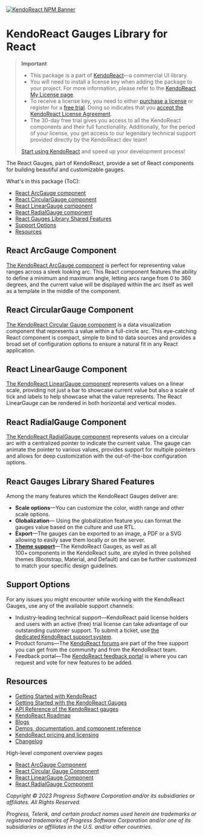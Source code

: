 <a href="https://www.telerik.com/kendo-react-ui?utm_medium=referral&utm_source=npm&utm_campaign=kendo-ui-react-trial-npm-gauges&utm_content=banner" target="_blank">
<img src="https://www.telerik.com/kendo-react-ui/components/npm-banner.svg" alt="KendoReact NPM Banner">
</a>

# KendoReact Gauges Library for React

> **Important**
> * This package is а part of [KendoReact](https://www.telerik.com/kendo-react-ui?utm_medium=referral&utm_source=npm&utm_campaign=kendo-ui-react-trial-npm-gauges)&mdash;a commercial UI library.
> * You will need to install a license key when adding the package to your project. For more information, please refer to the [KendoReact My License page](https://www.telerik.com/kendo-react-ui/components/my-license/?utm_medium=referral&utm_source=npm&utm_campaign=kendo-ui-react-trial-npm-gauges).
> * To receive a license key, you need to either [purchase a license](https://www.telerik.com/kendo-react-ui/pricing?utm_medium=referral&utm_source=npm&utm_campaign=kendo-ui-react-trial-npm-gauges) or register for a [free trial](https://www.telerik.com/try/kendo-react-ui?utm_medium=referral&utm_source=npm&utm_campaign=kendo-ui-react-trial-npm-gauges). Doing so indicates that you [accept the KendoReact License Agreement](https://www.telerik.com/purchase/license-agreement/progress-kendoreact?utm_medium=referral&utm_source=npm&utm_campaign=kendo-ui-react-trial-npm-gauges).
> * The 30-day free trial gives you access to all the KendoReact components and their full functionality. Additionally, for the period of your license, you get access to our legendary technical support provided directly by the KendoReact dev team!
>
> [Start using KendoReact](https://www.telerik.com/try/kendo-react-ui?utm_medium=referral&utm_source=npm&utm_campaign=kendo-ui-react-trial-npm-gauges) and speed up your development process!

The React Gauges, part of KendoReact, provide a set of React components for building beautiful and customizable gauges.

What's in this package (ToC):

* [React ArcGauge component](#react-arcgauge-component)
* [React CircularGauge component](#react-circulargauge-component)
* [React LinearGauge component](#react-lineargauge-component)
* [React RadialGauge component](#react-radialgauge-component)
* [React Gauges Library Shared Features](#react-gauges-library-shared-features)
* [Support Options](#support-options)
* [Resources](#resources)

## React ArcGauge Component

[The KendoReact ArcGauge component](https://www.telerik.com/kendo-react-ui/components/gauges/arcgauge/?utm_medium=referral&utm_source=npm&utm_campaign=kendo-ui-react-trial-npm-gauges) is perfect for representing value ranges across a sleek looking arc. This React component features the ability to define a minimum and maximum angle, letting arcs range from 0 to 360 degrees, and the current value will be displayed within the arc itself as well as a template in the middle of the component.

## React CircularGauge Component

[The KendoReact Circular Gauge component](https://www.telerik.com/kendo-react-ui/components/gauges/circulargauge/?utm_medium=referral&utm_source=npm&utm_campaign=kendo-ui-react-trial-npm-gauges) is a data visualization component that represents a value within a full-circle arc. This eye-catching React component is compact, simple to bind to data sources and provides a broad set of configuration options to ensure a natural fit in any React application.

## React LinearGauge Component

[The KendoReact LinearGauge component](https://www.telerik.com/kendo-react-ui/components/gauges/lineargauge/?utm_medium=referral&utm_source=npm&utm_campaign=kendo-ui-react-trial-npm-gauges) represents values on a linear scale, providing not just a bar to showcase current value but also a scale of tick and labels to help showcase what the value represents. The React LinearGauge can be rendered in both horizontal and vertical modes.

## React RadialGauge Component

[The KendoReact RadialGauge component](https://www.telerik.com/kendo-react-ui/components/gauges/radialgauge/?utm_medium=referral&utm_source=npm&utm_campaign=kendo-ui-react-trial-npm-gauges) represents values on a circular arc with a centralized pointer to indicate the current value. The gauge can animate the pointer to various values, provides support for multiple pointers and allows for deep customization with the out-of-the-box configuration options.

## React Gauges Library Shared Features

Among the many features which the KendoReact Gauges deliver are:

* **Scale options**&mdash;You can customize the color, width range and other scale options.
* **Globalization**&mdash; Using the globalization feature you can format the gauges value based on the culture and use RTL.
* **Export**&mdash;The gauges can be exported to an image, a PDF or a SVG allowing to easily save them locally or on the server.
* [**Theme support**](https://www.telerik.com/kendo-react-ui/components/styling/?utm_medium=referral&utm_source=npm&utm_campaign=kendo-ui-react-trial-npm-gauges)&mdash;The KendoReact Gauges, as well as all 100+ components in the KendoReact suite, are styled in three polished themes (Bootstrap, Material, and Default) and can be further customized to match your specific design guidelines.

## Support Options

For any issues you might encounter while working with the KendoReact Gauges, use any of the available support channels:

* Industry-leading technical support&mdash;KendoReact paid license holders and users with an active (free) trial license can take advantage of our outstanding customer support. To submit a ticket, use [the dedicated KendoReact support system](https://www.telerik.com/account/support-tickets?utm_medium=referral&utm_source=npm&utm_campaign=kendo-ui-react-trial-npm-gauges).
* Product forums&mdash;The [KendoReact forums](https://www.telerik.com/forums/kendo-ui-react?utm_medium=referral&utm_source=npm&utm_campaign=kendo-ui-react-trial-npm-gauges) are part of the free support you can get from the community and from the KendoReact team.
* Feedback portal&mdash;The [KendoReact feedback portal](https://feedback.telerik.com/kendo-react-ui?utm_medium=referral&utm_source=npm&utm_campaign=kendo-ui-react-trial-npm-gauges) is where you can request and vote for new features to be added.

## Resources

* [Getting Started with KendoReact](https://www.telerik.com/kendo-react-ui/components/getting-started/?utm_medium=referral&utm_source=npm&utm_campaign=kendo-ui-react-trial-npm-gauges)
* [Getting Started with the KendoReact Gauges](https://www.telerik.com/kendo-react-ui/components/gauges/?utm_medium=referral&utm_source=npm&utm_campaign=kendo-ui-react-trial-npm-gauges)
* [API Reference of the KendoReact gauges](https://www.telerik.com/kendo-react-ui/components/gauges/api/?utm_medium=referral&utm_source=npm&utm_campaign=kendo-ui-react-trial-npm-gauges)
* [KendoReact Roadmap](https://www.telerik.com/support/whats-new/kendo-react-ui/roadmap?utm_medium=referral&utm_source=npm&utm_campaign=kendo-ui-react-trial-npm-gauges)
* [Blogs](https://www.telerik.com/blogs/tag/kendoreact?utm_medium=referral&utm_source=npm&utm_campaign=kendo-ui-react-trial-npm-gauges)
* [Demos, documentation, and component reference](https://www.telerik.com/kendo-react-ui/components/?utm_medium=referral&utm_source=npm&utm_campaign=kendo-ui-react-trial-npm-gauges)
* [KendoReact pricing and licensing](https://www.telerik.com/kendo-react-ui/pricing?utm_medium=referral&utm_source=npm&utm_campaign=kendo-ui-react-trial-npm-gauges)
* [Changelog](https://www.telerik.com/kendo-react-ui/components/changelogs/ui-for-react/?utm_medium=referral&utm_source=npm&utm_campaign=kendo-ui-react-trial-npm-gauges)

High-level component overview pages

* [React ArcGauge Component](https://www.telerik.com/kendo-react-ui/arcgauge)
* [React Circular Gauge Component](https://www.telerik.com/kendo-react-ui/circulargauge)
* [React LinearGauge Component](https://www.telerik.com/kendo-react-ui/lineargauge)
* [React RadialGauge Component](https://www.telerik.com/kendo-react-ui/radialgauge)

*Copyright © 2023 Progress Software Corporation and/or its subsidiaries or affiliates. All Rights Reserved.*

*Progress, Telerik, and certain product names used herein are trademarks or registered trademarks of Progress Software Corporation and/or one of its subsidiaries or affiliates in the U.S. and/or other countries.*

